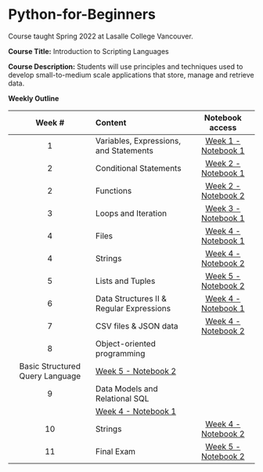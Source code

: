 # Python-for-Beginners
Course taught Spring 2022 at Lasalle College Vancouver.


**Course Title:**	Introduction to Scripting Languages

**Course Description:** 	Students will use principles and techniques used to develop small-to-medium scale applications that store, manage and retrieve data. 

**Weekly Outline**

Week # | Content | Notebook access
:----:|:-----|:-------:
1   | Variables, Expressions, and Statements  | [Week 1 - Notebook 1](https://github.com/machadomr/Python_MIK/blob/main/MIK_Python_Week1/Week1_Notebook1.ipynb)
2   | Conditional Statements                  | [Week 2 - Notebook 1](https://github.com/machadomr/Python_MIK/blob/main/MIK_Python_Week2/Week2_Notebook1.ipynb)
2   | Functions                               | [Week 2 - Notebook 2](https://github.com/machadomr/Python_MIK/blob/main/MIK_Python_Week2/Week2_Notebook2.ipynb)
3   | Loops and Iteration                     | [Week 3 - Notebook 1](https://github.com/machadomr/Python_MIK/blob/main/MIK_Python_Week3/Week3_Notebook1.ipynb)
4   | Files                     | [Week 4 - Notebook 1](https://github.com/machadomr/Python_MIK/blob/main/MIK_Python_Week4/Week4_Notebook1.ipynb)
4   | Strings                     | [Week 4 - Notebook 2](https://github.com/machadomr/Python_MIK/blob/main/MIK_Python_Week4/Week4_Notebook2.ipynb)
5   | Lists and Tuples                     | [Week 5 - Notebook 2](https://github.com/machadomr/Python_MIK/tree/main/MIK_Python_Week5)
6   | Data Structures II & Regular Expressions                     | [Week 4 - Notebook 1](https://github.com/machadomr/Python_MIK/blob/main/MIK_Python_Week4/Week4_Notebook1.ipynb)
7   | CSV files & JSON data                     | [Week 4 - Notebook 2](https://github.com/machadomr/Python_MIK/blob/main/MIK_Python_Week4/Week4_Notebook2.ipynb)
8   | Object-oriented programming
Basic Structured Query Language                     | [Week 5 - Notebook 2](https://github.com/machadomr/Python_MIK/tree/main/MIK_Python_Week5)
9   | Data Models and Relational SQL
                     | [Week 4 - Notebook 1](https://github.com/machadomr/Python_MIK/blob/main/MIK_Python_Week4/Week4_Notebook1.ipynb)
10   | Strings                     | [Week 4 - Notebook 2](https://github.com/machadomr/Python_MIK/blob/main/MIK_Python_Week4/Week4_Notebook2.ipynb)
11   | Final Exam                     | [Week 5 - Notebook 2](https://github.com/machadomr/Python_MIK/tree/main/MIK_Python_Week5)
